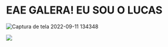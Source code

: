 # **EAE GALERA! EU SOU O LUCAS**
![Captura de tela 2022-09-11 134348](https://user-images.githubusercontent.com/81196630/189539512-4bb4d425-9ebf-4338-905f-fea430a1d282.png)

<a href="https://www.instagram.com/_lucashcoliveira/" target="_blank"><img src="https://img.shields.io/badge/-Instagram-%23E4405F ?style=for-the-badge&logo=instagram&logoColor=white" target="_blank"></a>
